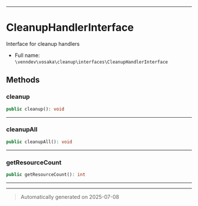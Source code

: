 ***

# CleanupHandlerInterface

Interface for cleanup handlers



* Full name: `\venndev\vosaka\cleanup\interfaces\CleanupHandlerInterface`



## Methods


### cleanup



```php
public cleanup(): void
```












***

### cleanupAll



```php
public cleanupAll(): void
```












***

### getResourceCount



```php
public getResourceCount(): int
```












***


***
> Automatically generated on 2025-07-08
